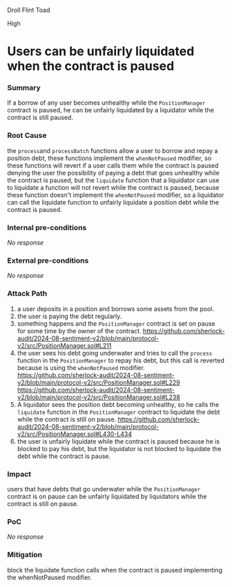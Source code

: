 Droll Flint Toad

High

# Users can be unfairly liquidated when the contract is paused

### Summary

If a borrow of any user becomes unhealthy while the `PositionManager` contract is paused, he can be unfairly liquidated by a liquidator while the contract is still paused.

### Root Cause

the `process`and `processBatch` functions allow a user to borrow and repay a position debt, these functions  implement the `whenNotPaused` modifier, so these functions will revert if a user calls them while the contract is paused denying the user the possibility of paying a debt that goes unhealthy while the contract is paused, but the `liquidate` function that a liquidator can use to liquidate a function will not revert while the contract is paused, because these function doesn't implement the `whenNotPaused` modifier, so a liquidator can call the liquidate function to unfairly liquidate a position debt while the contract is paused.

### Internal pre-conditions

_No response_

### External pre-conditions

_No response_

### Attack Path

1. a user deposits in a position and borrows some assets from the pool.
2. the user is paying the debt regularly.
3. something happens and the `PositionManager` contract is set on pause for some time by the owner of the contract.
https://github.com/sherlock-audit/2024-08-sentiment-v2/blob/main/protocol-v2/src/PositionManager.sol#L211
4. the user sees his debt going underwater and tries to call the `process` function in the `PositionManager` to repay his debt, but this call is reverted because is using the `whenNotPaused` modifier.
https://github.com/sherlock-audit/2024-08-sentiment-v2/blob/main/protocol-v2/src/PositionManager.sol#L229
https://github.com/sherlock-audit/2024-08-sentiment-v2/blob/main/protocol-v2/src/PositionManager.sol#L238
5. A liquidator sees the position debt becoming unhealthy, so he calls the `liquidate` function in the `PositionManager` contract to liquidate the debt while the contract is still on pause.
https://github.com/sherlock-audit/2024-08-sentiment-v2/blob/main/protocol-v2/src/PositionManager.sol#L430-L434
6. the user is unfairly liquidate while the contract is paused because he is blocked to pay his debt, but the liquidator is not blocked to liquidate the debt while the contract is pause.

### Impact

users that have debts that go underwater while the `PositionManager` contract is on pause can be unfairly liquidated by liquidators while the contract is still on pause.

### PoC

_No response_

### Mitigation

block the liquidate function calls when the contract is paused implementing the whenNotPaused modifier.